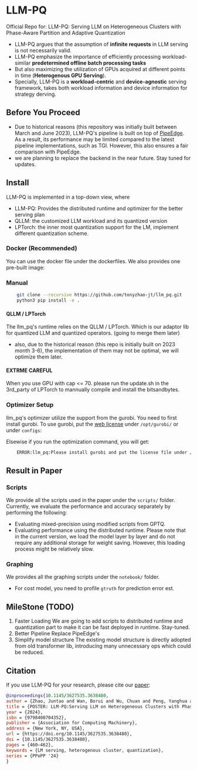 # LLM-PQ
Official Repo for: LLM-PQ: Serving LLM on Heterogeneous Clusters with Phase-Aware Partition and Adaptive Quantization
- LLM-PQ argues that the assumption of **infinite requests** in LLM serving is not necessarily valid. 
- LLM-PQ emphasize the importance of efficiently processing workload-similar **predetermined offline batch processing tasks** 
- But also maximizing the utilization of GPUs acquired at different points in time (**Heterogenous GPU Serving**).
- Specially, LLM-PQ is a **workload-centric** and **device-agnostic** serving framework, takes both workload information and device information for strategy derving.

## Before You Proceed
- Due to historical reasons (this repository was initially built between March and June 2023), LLM-PQ's pipeline is built on top of [PipeEdge](https://github.com/usc-isi/PipeEdge). As a result, its performance may be limited compared to the latest pipeline implementations, such as TGI. However, this also ensures a fair comparison with PipeEdge.
- we are planning to replace the backend in the near future. Stay tuned for updates.

## Install
LLM-PQ is implemented in a top-down view, where
- LLM-PQ: Provides the distributed runtime and optimizer for the better serving plan
- QLLM: the customized LLM workload and its quantized version
- LPTorch: the inner most quantization support for the LM, implement different quantization scheme.

### Docker (Recommended)
You can use the docker file under the dockerfiles. We also provides one pre-built image:

### Manual
```bash
    git clone --recursive https://github.com/tonyzhao-jt/llm_pq.git
    python3 pip install -e .
```
#### QLLM / LPTorch
The llm_pq's runtime relies on the QLLM / LPTorch. Which is our adaptor lib for quantized LLM and quantized operators. (going to merge them later)
- also, due to the historical reason (this repo is initially built on 2023 month 3-6), the implementation of them may not be optimal, we will optimize them later.

#### EXTRME CAREFUL
When you use GPU with cap <= 70. please run the update.sh in the 3rd_party of LPTorch to mannually compile and install the bitsandbytes.

### Optimizer Setup
llm_pq's optimizer utilize the support from the gurobi. You need to first install gurobi. To use gurobi, put the [web license](https://license.gurobi.com/manager/licenses) under `/opt/gurobi/` or under `configs`:

Elsewise if you run the optimization command, you will get:
```bash
    ERROR:llm_pq:Please install gurobi and put the license file under /opt/gurobi/
```

## Result in Paper
### Scripts
We provide all the scripts used in the paper under the `scripts/` folder. Currently, we evaluate the performance and accuracy separately by performing the following:
- Evaluating mixed-precision using modified scripts from GPTQ.
- Evaluating performance using the distributed runtime.
Please note that in the current version, we load the model layer by layer and do not require any additional storage for weight saving. However, this loading process might be relatively slow.

### Graphing
We provides all the graphing scripts under the `notebook/` folder.
- For cost model, you need to profile `gtruth` for prediction error est.



## MileStone (TODO)
1. Faster Loading
We are going to add scripts to distributed runtime and quantization part to make it can be fast deployed in runtime. Stay-tuned.
2. Better Pipeline
Replace PipeEdge's 
3. Simplify model structure
The existing model structure is directly adopted from old transformer lib, introducing many unnecessary ops which could be reduced.

## Citation
If you use LLM-PQ for your research, please cite our [paper](https://dl.acm.org/doi/10.1145/3627535.3638480):
```bibtex
@inproceedings{10.1145/3627535.3638480,
author = {Zhao, Juntao and Wan, Borui and Wu, Chuan and Peng, Yanghua and Lin, Haibin},
title = {POSTER: LLM-PQ:Serving LLM on Heterogeneous Clusters with Phase-Aware Partition and Adaptive Quantization},
year = {2024},
isbn = {9798400704352},
publisher = {Association for Computing Machinery},
address = {New York, NY, USA},
url = {https://doi.org/10.1145/3627535.3638480},
doi = {10.1145/3627535.3638480},
pages = {460–462},
keywords = {LM serving, heterogenous cluster, quantization},
series = {PPoPP '24}
}
```
